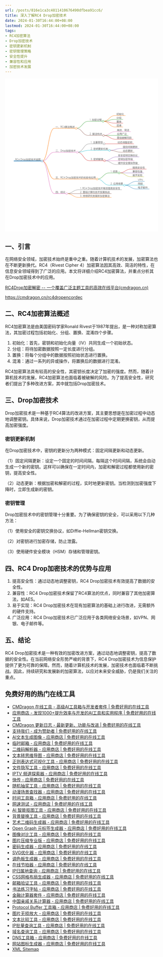 ```yaml
---
url: /posts/816e1ca3c4811410676490dfbea91cc6/
title: 深入了解RC4 Drop加密技术
date: 2024-01-30T16:44:00+08:00
lastmod: 2024-01-30T16:44:00+08:00
tags:
- RC4加密算法
- Drop加密技术
- 密钥更新机制
- 密钥管理策略
- 安全性提升
- 兼容性和应用
- 加密技术发展
---
```


<img src="/images/2024_02_03 18_37_29.png" title="2024_02_03 18_37_29.png" alt="2024_02_03 18_37_29.png"/>




## 一、引言

在网络安全领域，加密技术始终是重中之重。随着计算机技术的发展，加密算法也在不断更新换代。RC4（Rivest Cipher 4）加密算法因其高效、简洁的特性，在信息安全领域得到了广泛的应用。本文将详细介绍RC4加密算法，并重点分析其在Drop加密技术中的应用。

[RC4Drop加密解密 -- 一个覆盖广泛主题工具的高效在线平台(cmdragon.cn)](https://cmdragon.cn/rc4dropencordec)

https://cmdragon.cn/rc4dropencordec

## 二、RC4加密算法概述

RC4加密算法是由美国密码学家Ronald Rivest于1987年提出，是一种对称加密算法，其加密过程包括初始化、分组、置换、混淆四个步骤。

1. 初始化：首先，密钥和初始化向量（IV）共同生成一个初始状态。
2. 分组：将待加密数据按照一定长度进行分组。
3. 置换：将每个分组中的数据按照初始状态进行置换。
4. 混淆：通过一系列的异或操作，将置换后的数据进行混淆。

 

RC4加密算法具有较高的安全性，其密钥长度决定了加密的强度。然而，随着计算机技术的发展，RC4加密算法也面临着被破解的风险。为了提高安全性，研究者们提出了多种改进方案，其中就包括Drop加密技术。

## 三、Drop加密技术

Drop加密技术是一种基于RC4算法的改进方案，其主要思想是在加密过程中动态地调整密钥。具体来说，Drop加密技术通过在加密过程中定期更换密钥，从而提高加密强度。

### 密钥更新机制

在Drop加密技术中，密钥的更新分为两种模式：固定间隔更新和动态更新。

（1）固定间隔更新：设定一个固定的时间间隔，每隔这个时间间隔，系统会自动生成一个新的密钥。这样可以确保在一定时间内，加密和解密过程都使用新的密钥，提高安全性。

（2）动态更新：根据加密和解密的过程，实时地更新密钥。当检测到加密强度下降时，立即生成新的密钥。

### 密钥管理

Drop加密技术中的密钥管理十分重要。为了确保密钥的安全，可以采用以下几种方法：

（1）使用安全的密钥交换协议，如Diffie-Hellman密钥交换。

（2）对密钥进行加密存储，防止泄露。

（3）使用硬件安全模块（HSM）存储和管理密钥。

## 四、RC4 Drop加密技术的优势与应用

1. 提高安全性：通过动态地调整密钥，RC4 Drop加密技术有效提高了数据的安全性。
2. 兼容性：RC4 Drop加密技术保留了RC4算法的优点，同时兼容了其他加密算法，如AES。
3. 易于实现：RC4 Drop加密技术在现有加密算法的基础上进行改进，无需额外的硬件支持。
4. 广泛应用：RC4 Drop加密技术已广泛应用于各类网络安全场景，如VPN、网银、电子邮件等。

 

## 五、结论

RC4 Drop加密技术是一种有效的加密改进方案，通过动态地调整密钥，提高了数据的安全性。在当前网络安全形势严峻的背景下，RC4 Drop加密技术为信息保护提供了更为可靠的保障。然而，随着计算机技术的发展，加密技术也面临着不断挑战。因此，持续研究和发展新的加密算法，以应对未来安全威胁，仍是我们关注的重点。

## 免费好用的热门在线工具

- [CMDragon 在线工具 - 高级AI工具箱与开发者套件 | 免费好用的在线工具](https://tools.cmdragon.cn/zh)
- [应用商店 - 发现1000+提升效率与开发的AI工具和实用程序 | 免费好用的在线工具](https://tools.cmdragon.cn/zh/apps?category=trending)
- [CMDragon 更新日志 - 最新更新、功能与改进 | 免费好用的在线工具](https://tools.cmdragon.cn/zh/changelog)
- [支持我们 - 成为赞助者 | 免费好用的在线工具](https://tools.cmdragon.cn/zh/sponsor)
- [AI文本生成图像 - 应用商店 | 免费好用的在线工具](https://tools.cmdragon.cn/zh/apps/text-to-image-ai)
- [临时邮箱 - 应用商店 | 免费好用的在线工具](https://tools.cmdragon.cn/zh/apps/temp-email)
- [二维码解析器 - 应用商店 | 免费好用的在线工具](https://tools.cmdragon.cn/zh/apps/qrcode-parser)
- [文本转思维导图 - 应用商店 | 免费好用的在线工具](https://tools.cmdragon.cn/zh/apps/text-to-mindmap)
- [正则表达式可视化工具 - 应用商店 | 免费好用的在线工具](https://tools.cmdragon.cn/zh/apps/regex-visualizer)
- [文件隐写工具 - 应用商店 | 免费好用的在线工具](https://tools.cmdragon.cn/zh/apps/steganography-tool)
- [IPTV 频道探索器 - 应用商店 | 免费好用的在线工具](https://tools.cmdragon.cn/zh/apps/iptv-explorer)
- [快传 - 应用商店 | 免费好用的在线工具](https://tools.cmdragon.cn/zh/apps/snapdrop)
- [随机抽奖工具 - 应用商店 | 免费好用的在线工具](https://tools.cmdragon.cn/zh/apps/lucky-draw)
- [动漫场景查找器 - 应用商店 | 免费好用的在线工具](https://tools.cmdragon.cn/zh/apps/anime-scene-finder)
- [时间工具箱 - 应用商店 | 免费好用的在线工具](https://tools.cmdragon.cn/zh/apps/time-toolkit)
- [网速测试 - 应用商店 | 免费好用的在线工具](https://tools.cmdragon.cn/zh/apps/speed-test)
- [AI 智能抠图工具 - 应用商店 | 免费好用的在线工具](https://tools.cmdragon.cn/zh/apps/background-remover)
- [背景替换工具 - 应用商店 | 免费好用的在线工具](https://tools.cmdragon.cn/zh/apps/background-replacer)
- [艺术二维码生成器 - 应用商店 | 免费好用的在线工具](https://tools.cmdragon.cn/zh/apps/artistic-qrcode)
- [Open Graph 元标签生成器 - 应用商店 | 免费好用的在线工具](https://tools.cmdragon.cn/zh/apps/open-graph-generator)
- [图像对比工具 - 应用商店 | 免费好用的在线工具](https://tools.cmdragon.cn/zh/apps/image-comparison)
- [图片压缩专业版 - 应用商店 | 免费好用的在线工具](https://tools.cmdragon.cn/zh/apps/image-compressor)
- [密码生成器 - 应用商店 | 免费好用的在线工具](https://tools.cmdragon.cn/zh/apps/password-generator)
- [SVG优化器 - 应用商店 | 免费好用的在线工具](https://tools.cmdragon.cn/zh/apps/svg-optimizer)
- [调色板生成器 - 应用商店 | 免费好用的在线工具](https://tools.cmdragon.cn/zh/apps/color-palette)
- [在线节拍器 - 应用商店 | 免费好用的在线工具](https://tools.cmdragon.cn/zh/apps/online-metronome)
- [IP归属地查询 - 应用商店 | 免费好用的在线工具](https://tools.cmdragon.cn/zh/apps/ip-geolocation)
- [CSS网格布局生成器 - 应用商店 | 免费好用的在线工具](https://tools.cmdragon.cn/zh/apps/css-grid-layout)
- [邮箱验证工具 - 应用商店 | 免费好用的在线工具](https://tools.cmdragon.cn/zh/apps/email-validator)
- [书法练习字帖 - 应用商店 | 免费好用的在线工具](https://tools.cmdragon.cn/zh/apps/calligraphy-practice)
- [金融计算器套件 - 应用商店 | 免费好用的在线工具](https://tools.cmdragon.cn/zh/apps/finance-calculator-suite)
- [中国亲戚关系计算器 - 应用商店 | 免费好用的在线工具](https://tools.cmdragon.cn/zh/apps/chinese-kinship-calculator)
- [Protocol Buffer 工具箱 - 应用商店 | 免费好用的在线工具](https://tools.cmdragon.cn/zh/apps/protobuf-toolkit)
- [图片无损放大 - 应用商店 | 免费好用的在线工具](https://tools.cmdragon.cn/zh/apps/image-upscaler)
- [文本比较工具 - 应用商店 | 免费好用的在线工具](https://tools.cmdragon.cn/zh/apps/text-compare)
- [IP批量查询工具 - 应用商店 | 免费好用的在线工具](https://tools.cmdragon.cn/zh/apps/ip-batch-lookup)
- [域名查询工具 - 应用商店 | 免费好用的在线工具](https://tools.cmdragon.cn/zh/apps/domain-finder)
- [DNS工具箱 - 应用商店 | 免费好用的在线工具](https://tools.cmdragon.cn/zh/apps/dns-toolkit)
- [网站图标生成器 - 应用商店 | 免费好用的在线工具](https://tools.cmdragon.cn/zh/apps/favicon-generator)
- [XML Sitemap](https://tools.cmdragon.cn/sitemap_index.xml)
